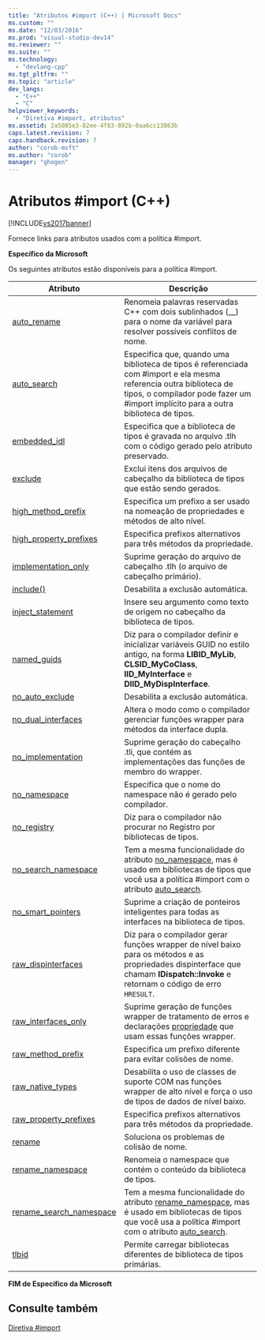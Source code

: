 ```yaml
---
title: "Atributos #import (C++) | Microsoft Docs"
ms.custom: ""
ms.date: "12/03/2016"
ms.prod: "visual-studio-dev14"
ms.reviewer: ""
ms.suite: ""
ms.technology: 
  - "devlang-cpp"
ms.tgt_pltfrm: ""
ms.topic: "article"
dev_langs: 
  - "C++"
  - "C"
helpviewer_keywords: 
  - "Diretiva #import, atributos"
ms.assetid: 2a5085e3-82ee-4f83-892b-0aa6cc13863b
caps.latest.revision: 7
caps.handback.revision: 7
author: "corob-msft"
ms.author: "corob"
manager: "ghogen"
---
```

# Atributos #import (C++)
[!INCLUDE[vs2017banner](../assembler/inline/includes/vs2017banner.md)]

Fornece links para atributos usados com a política \#import.  
  
 **Específico da Microsoft**  
  
 Os seguintes atributos estão disponíveis para a política \#import.  
  
|Atributo|Descrição|  
|--------------|---------------|  
|[auto\_rename](../preprocessor/auto-rename.md)|Renomeia palavras reservadas C\+\+ com dois sublinhados \(\_\_\) para o nome da variável para resolver possíveis conflitos de nome.|  
|[auto\_search](../preprocessor/auto-search.md)|Especifica que, quando uma biblioteca de tipos é referenciada com \#import e ela mesma referencia outra biblioteca de tipos, o compilador pode fazer um \#import implícito para a outra biblioteca de tipos.|  
|[embedded\_idl](../preprocessor/embedded-idl.md)|Especifica que a biblioteca de tipos é gravada no arquivo .tlh com o código gerado pelo atributo preservado.|  
|[exclude](../preprocessor/exclude-hash-import.md)|Exclui itens dos arquivos de cabeçalho da biblioteca de tipos que estão sendo gerados.|  
|[high\_method\_prefix](../preprocessor/high-method-prefix.md)|Especifica um prefixo a ser usado na nomeação de propriedades e métodos de alto nível.|  
|[high\_property\_prefixes](../Topic/high_property_prefixes.md)|Especifica prefixos alternativos para três métodos da propriedade.|  
|[implementation\_only](../preprocessor/implementation-only.md)|Suprime geração do arquivo de cabeçalho .tlh \(o arquivo de cabeçalho primário\).|  
|[include\(\)](../preprocessor/include-parens.md)|Desabilita a exclusão automática.|  
|[inject\_statement](../preprocessor/inject-statement.md)|Insere seu argumento como texto de origem no cabeçalho da biblioteca de tipos.|  
|[named\_guids](../preprocessor/named-guids.md)|Diz para o compilador definir e inicializar variáveis GUID no estilo antigo, na forma **LIBID\_MyLib**, **CLSID\_MyCoClass**, **IID\_MyInterface** e **DIID\_MyDispInterface**.|  
|[no\_auto\_exclude](../preprocessor/no-auto-exclude.md)|Desabilita a exclusão automática.|  
|[no\_dual\_interfaces](../preprocessor/no-dual-interfaces.md)|Altera o modo como o compilador gerenciar funções wrapper para métodos da interface dupla.|  
|[no\_implementation](../preprocessor/no-implementation.md)|Suprime geração do cabeçalho .tli, que contém as implementações das funções de membro do wrapper.|  
|[no\_namespace](../Topic/no_namespace.md)|Especifica que o nome do namespace não é gerado pelo compilador.|  
|[no\_registry](../Topic/no_registry.md)|Diz para o compilador não procurar no Registro por bibliotecas de tipos.|  
|[no\_search\_namespace](../preprocessor/no-search-namespace.md)|Tem a mesma funcionalidade do atributo [no\_namespace](../Topic/no_namespace.md), mas é usado em bibliotecas de tipos que você usa a política \#import com o atributo [auto\_search](../preprocessor/auto-search.md).|  
|[no\_smart\_pointers](../preprocessor/no-smart-pointers.md)|Suprime a criação de ponteiros inteligentes para todas as interfaces na biblioteca de tipos.|  
|[raw\_dispinterfaces](../Topic/raw_dispinterfaces.md)|Diz para o compilador gerar funções wrapper de nível baixo para os métodos e as propriedades dispinterface que chamam **IDispatch::Invoke** e retornam o código de erro `HRESULT`.|  
|[raw\_interfaces\_only](../Topic/raw_interfaces_only.md)|Suprime geração de funções wrapper de tratamento de erros e declarações [propriedade](../cpp/property-cpp.md) que usam essas funções wrapper.|  
|[raw\_method\_prefix](../preprocessor/raw-method-prefix.md)|Especifica um prefixo diferente para evitar colisões de nome.|  
|[raw\_native\_types](../Topic/raw_native_types.md)|Desabilita o uso de classes de suporte COM nas funções wrapper de alto nível e força o uso de tipos de dados de nível baixo.|  
|[raw\_property\_prefixes](../preprocessor/raw-property-prefixes.md)|Especifica prefixos alternativos para três métodos da propriedade.|  
|[rename](../preprocessor/rename-hash-import.md)|Soluciona os problemas de colisão de nome.|  
|[rename\_namespace](../preprocessor/rename-namespace.md)|Renomeia o namespace que contém o conteúdo da biblioteca de tipos.|  
|[rename\_search\_namespace](../preprocessor/rename-search-namespace.md)|Tem a mesma funcionalidade do atributo [rename\_namespace](../preprocessor/rename-namespace.md), mas é usado em bibliotecas de tipos que você usa a política \#import com o atributo [auto\_search](../preprocessor/auto-search.md).|  
|[tlbid](../preprocessor/tlbid.md)|Permite carregar bibliotecas diferentes de biblioteca de tipos primárias.|  
  
 **FIM de Específico da Microsoft**  
  
## Consulte também  
 [Diretiva \#import](../Topic/%23import%20Directive%20\(C++\).md)